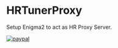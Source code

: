 # HRTunerProxy
Setup Enigma2 to act as HR Proxy Server.

[![paypal](https://www.paypalobjects.com/en_US/i/btn/btn_donateCC_LG.gif)](https://www.paypal.com/cgi-bin/webscr?cmd=_donations&business=andyblac%40icloud%2ecom&lc=GB&currency_code=GBP&bn=PP%2dDonationsBF%3abtn_donateCC_LG%2egif%3aNonHosted)
